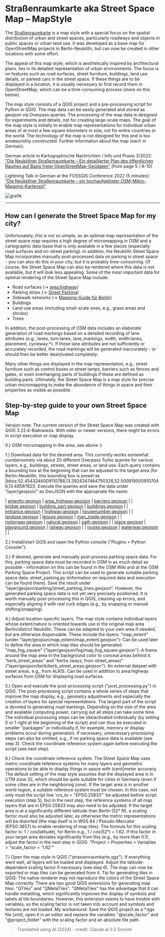 # Straßenraumkarte aka Street Space Map – MapStyle
The [Straßenraumkarte](https://strassenraumkarte.osm-berlin.org/?map=micromap) is a map style with a special focus on the spatial distribution of urban and street spaces, particularly roadways and objects in public spaces or urban land use. It was developed as a base map for OpenStreetMap projects in Berlin-Neukölln, but can now be created in other locations with some effort.

The appeal of this map style, which is aesthetically inspired by architectural plans, lies in its detailed representation of urban environments. The focus is on features such as road surfaces, street furniture, buildings, land use details, or parked cars in the street space. If these things are to be displayed in a location, it is usually necessary to first record them in OpenStreetMap, which can be a time-consuming process (more on this below).

The map style consists of a QGIS project and a pre-processing script for Python in QGIS. The map data can be easily generated and stored as geojson via Overpass queries. The processing of the map data is designed for experiments and details, not for creating large-scale maps. The goal of the map style is initially to enable map representations for individual urban areas of at most a few square kilometers in size, not for entire countries or the world. The technology of the map is not designed for this and is too amateurishly constructed.
Further information about the map (each in German):

German article in Kartographische Nachrichten / Info und Praxis 3/2022: ["Die Neuköllner Straßenraumkarte – Ein detaillierter Plan des öffentlichen Raumes auf Basis freier OpenStreetMap-Geodaten"](https://static-content.springer.com/esm/art%3A10.1007%2Fs42489-022-00119-1/MediaObjects/42489_2022_119_MOESM1_ESM.pdf) (from page 5 / A-10)

Lightning Talk in German at the FOSSGIS Conference 2022 (5 minutes): ["Die Neuköllner Straßenraumkarte – ein hochaufgelöster OSM-Mikro-Mapping-Kartenstil"](https://media.ccc.de/v/fossgis2022-14180-die-neukllner-straenraumkarte-ein-hochaufgelster-osm-mikro-mapping-kartenstil
)

![grafik](https://github.com/SupaplexOSM/strassenraumkarte-neukoelln/blob/main/images/sample_image.jpg)

---

## How can I generate the Street Space Map for my city?

Unfortunately, this is not so simple, as an optimal map representation of the street space map requires a high degree of micromapping in OSM and a cartographic data basis that is only available in a few places (especially road surfaces and on-street parking). In addition, the Neukölln Street Space Map incorporates manually post-processed data on parking in street space - you can also do this in your city, but it is probably time-consuming. Of course, the Street Space Map can also be rendered where this data is not available, but it will look less appealing. Some of the most important data for optimal rendering of the Street Space Map include:

* Road surfaces (-> [area:highway](https://wiki.openstreetmap.org/wiki/Proposal:Area_highway/mapping_guidelines))
* Parking strips (-> [Street Parking](https://wiki.openstreetmap.org/wiki/Street_parking))
* Sidewalk networks (-> [Mapping-Guide für Berlin](https://wiki.openstreetmap.org/wiki/Berlin/Verkehrswende/Gehwege))
* Buildings
* Land use areas (including small-scale ones, e.g., grass areas and shrubs)
* Trees

In addition, the post-processing of OSM data includes an elaborate generation of road markings based on a detailed recording of lane attributes (e.g., lanes, turn:lanes, lane_markings, width, width:lanes, placement, cycleway:*). If these lane attributes are not sufficiently or accurately recorded, the road markings will be generated inaccurately - or should then be better deactivated completely.

Many other things are displayed in the map representation, e.g., street furniture such as control boxes or street lamps, barriers such as fences and gates, or even overhanging parts of buildings if these are defined as building:parts. Ultimately, the Street Space Map is a map style for precise urban micromapping to make the abundance of things in space and their properties as visible as possible.

## Step-by-step guide to your own Street Space Map

Version note: The current version of the Street Space Map was created with QGIS 3.22.4-Białowieża. With older or newer versions, there might be errors in script execution or map display.

0.) OSM micromapping in the area, see above :)

1.) Download data for the desired area. This currently works somewhat cumbersomely via about 20 different Overpass Turbo queries for various layers, e.g., buildings, streets, street areas, or land use. Each query contains a bounding box at the beginning that can be adjusted to the target area (for Berlin-Neukölln, this bounding box is preset as [bbox:52.4543246009110788,13.3924347464750326,52.5009195009107046,13.4859782]). Execute the queries and save the data under "layer/geojson/" as GeoJSON with the appropriate file name:

| [amenity.geojson](https://overpass-turbo.eu/s/1CCd) | [area_highway.geojson](http://overpass-turbo.eu/s/1erF) | [barriers.geojson](http://overpass-turbo.eu/s/1cZw) | 
| [bridge.geojson](http://overpass-turbo.eu/s/1cTT) | [building_part.geojson](http://overpass-turbo.eu/s/1cZv) |
[buildings.geojson](http://overpass-turbo.eu/s/1cZx) |
| [entrance.geojson](http://overpass-turbo.eu/s/1cTV) | [highway.geojson](http://overpass-turbo.eu/s/1cLL) | [housenumber.geojson](http://overpass-turbo.eu/s/1cTN) |
| [landuse.geojson](http://overpass-turbo.eu/s/1cTF) | [leisure.geojson](http://overpass-turbo.eu/s/1cTL) | [man_made.geojson](https://overpass-turbo.eu/s/1Jwo) |
| [motorway.geojson](http://overpass-turbo.eu/s/1cTO) | [natural.geojson](http://overpass-turbo.eu/s/1cTD) | [path.geojson](http://overpass-turbo.eu/s/1eG0) |
| [place.geojson](http://overpass-turbo.eu/s/1cTR) | [playground.geojson](https://overpass-turbo.eu/s/1iMm) | [railway.geojson](https://overpass-turbo.eu/s/1izr) |
| [routes.geojson](http://overpass-turbo.eu/s/1eG1) | [waterway.geojson](http://overpass-turbo.eu/s/1cTP) | |

2.) Install/start QGIS and open the Python console ("Plugins > Python Console").

3.) If desired, generate and manually post-process parking space data. For this, parking space data must be recorded in OSM in as much detail as possible - information on this can be found in the OSM Wiki and at the OSM Parking Space Project. This script can be used to generate suitable parking space data: street_parking.py (information on required data and execution can be found there). Save the result under "layer/geojson/parking/street_parking_lines.geojson". However, the generated parking space data is not yet very precisely positioned. It is worth manually post-processing this in QGIS, cleaning up errors, and especially aligning it with real curb edges (e.g., by snapping or manual shifting/snapping).

4.) Adjust location-specific layers. The map style contains individual layers whose extent/nature is oriented towards use in the original map area Berlin/district Neukölln. These can be adapted to your own area if needed, but are otherwise dispensable. These include the layers:
"map_extent" (under "layer/geojson/map_extent/map_extent.geojson"): Can be used later to define the area in which map tiles should be generated.
"map_fog_square" ("layer/geojson/fog/map_fog_square.geojson"): A frame around the map area in the background color to conceal areas behind it.
"kerb_street_areas" and "kerbs (ways, from street_areas)" ("layer/geojson/kerb/kerb_street_areas.geojson"): An external dataset with street areas, e.g., from ALKIS. Can be used in addition to area:highway surfaces from OSM for displaying road surfaces.

5.) Open and execute the post-processing script ("post_processing.py") in QGIS. The post-processing script contains a whole series of steps that improve the map display, e.g., geometry adjustments and especially the creation of layers for special representations. The largest part of the script is devoted to generating road markings. Depending on the size of the area and available computing power, carrying out all steps can take some time. The individual processing steps can be (de)activated individually (by setting 0 or 1 right at the beginning of the script) and can thus be executed in smaller "packages" or individually if, for example, memory or display problems occur during generation. If necessary, unnecessary processing steps can also be omitted, e.g., if no parking space data is available (see step 3). Check the coordinate reference system again before executing the script (see next step).

6.) Check the coordinate reference system. The Street Space Map uses metric coordinate reference systems for many layers and geometric operations to be able to display things in space with (centi)meter accuracy. The default setting of the map style assumes that the displayed area is in UTM zone 32, which should be quite suitable for cities in Germany (even if some cities are in the neighboring zone). If the target area is in another world region, a suitable reference system must be chosen. In this case, not only must the script line 'crs_to = "EPSG:25833"' be adjusted before script execution (step 5), but in the next step, the reference systems of all map layers that are in EPSG:25833 may also need to be adjusted. If the target area is at a significantly different latitude than Berlin (52° N), a scaling factor must also be adjusted later, as otherwise the metric representations will be distorted (the map itself is in WGS 84 / Pseudo-Mercator (EPSG:3857) to enable rendering of map tiles). The formula for this scaling factor is: 1 / cos(latitude), for Berlin e.g., 1 / cos(52°) = 1.62. If this factor in your target area deviates significantly from this (e.g., by more than 0.1), adjust the factor in the next step in QGIS: "Project > Properties > Variables > "scale_factor = '1.62'"

7.) Open the map style in QGIS ("strassenraumkarte.qgz"). If everything went well, all layers will be loaded and displayed. Adjust the latitude-dependent scaling factor if necessary (see step 6). The map can now be exported or map tiles can be generated from it. Tip for generating tiles in QGIS: The native renderer may not reproduce the colors of the Street Space Map correctly. There are two good QGIS extensions for generating map tiles: "QTiles" and "QMetaTiles". "QMetaTiles" has the advantage that it can handle metatiling, which significantly improves the display of symbols and labels at tile boundaries. However, this extension seems to have trouble with variables, so the scaling factor is not taken into account and symbols and textures are not loaded. My workaround: Save the QGIS project as a *.qgs file (xml), open it in an editor and replace the variables "@scale_factor" and "@project_folder" with the scaling factor and an absolute file path.

> Translated using AI (2024) - credit: Claude.ai 3.5 Sonnet
